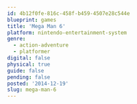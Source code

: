 ```yaml
---
id: 4b12f0fe-816c-458f-b459-4507e28c544e
blueprint: games
title: 'Mega Man 6'
platform: nintendo-entertainment-system
genre:
  - action-adventure
  - platformer
digital: false
physical: true
guide: false
pending: false
posted: '2014-12-19'
slug: mega-man-6
---
```

